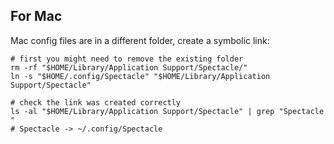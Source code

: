 ## For Mac

Mac config files are in a different folder, create a symbolic link:

```shell
# first you might need to remove the existing folder
rm -rf "$HOME/Library/Application Support/Spectacle/"
ln -s "$HOME/.config/Spectacle" "$HOME/Library/Application Support/Spectacle"

# check the link was created correctly
ls -al "$HOME/Library/Application Support/Spectacle" | grep "Spectacle "
# Spectacle -> ~/.config/Spectacle
```